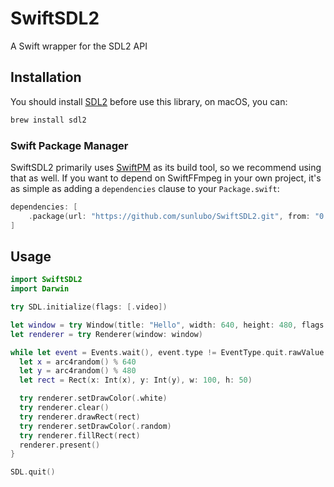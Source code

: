 # SwiftSDL2

A Swift wrapper for the SDL2 API

## Installation

You should install [SDL2](https://www.libsdl.org/) before use this library, on macOS, you can:

```bash
brew install sdl2
```

### Swift Package Manager

SwiftSDL2 primarily uses [SwiftPM](https://swift.org/package-manager/) as its build tool, so we recommend using that as well. If you want to depend on SwiftFFmpeg in your own project, it's as simple as adding a `dependencies` clause to your `Package.swift`:

```swift
dependencies: [
    .package(url: "https://github.com/sunlubo/SwiftSDL2.git", from: "0.0.1")
]
```

## Usage

```swift
import SwiftSDL2
import Darwin

try SDL.initialize(flags: [.video])

let window = try Window(title: "Hello", width: 640, height: 480, flags: .resizable)
let renderer = try Renderer(window: window)

while let event = Events.wait(), event.type != EventType.quit.rawValue {
  let x = arc4random() % 640
  let y = arc4random() % 480
  let rect = Rect(x: Int(x), y: Int(y), w: 100, h: 50)

  try renderer.setDrawColor(.white)
  try renderer.clear()
  try renderer.drawRect(rect)
  try renderer.setDrawColor(.random)
  try renderer.fillRect(rect)
  renderer.present()
}

SDL.quit()
```
